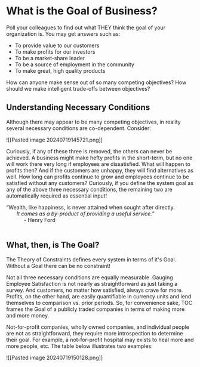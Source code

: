 # What is the Goal of Business?

Poll your colleagues to find out what THEY think the goal of your organization is. You may get answers such as:

- To provide value to our customers
- To make profits for our investors
- To be a market-share leader
- To be a source of employment in the community
- To make great, high quality products

How can anyone make sense out of so many competing objectives? How should we make intelligent trade-offs between objectives?

## Understanding Necessary Conditions  

Although there may appear to be many competing objectives, in reality several necessary conditions are co-dependent. Consider:

![[Pasted image 20240719145721.png]]

Curiously, if any of these three is removed, the others can never be achieved. A business might make hefty profits in the short-term, but no one will work there very long if employees are dissatisfied. What will happen to profits then? And if the customers are unhappy, they will find alternatives as well. How long can profits continue to grow and employees continue to be satisfied without any customers? Curiously, if you define the system goal as any of the above three necessary conditions, the remaining two are automatically required as essential input!  
  
  “Wealth, like happiness, is never attained when sought after directly.  
       _It comes as a by-product of providing a useful service.”_  
            - Henry Ford  
          
## What, then, is The Goal?  
The Theory of Constraints defines every system in terms of it's Goal. Without a Goal there can be no constraint!  
  
Not all three necessary conditions are equally measurable. Gauging Employee Satisfaction is not nearly as straightforward as just taking a survey. And customers, no matter how satisfied, always crave for more. Profits, on the other hand, are easily quantifiable in currency units and lend themselves to comparison vs. prior periods. So, for convenience sake, TOC frames the Goal of a publicly traded companies in terms of making more and more money.  
  
Not-for-profit companies, wholly owned companies, and individual people are not as straightforward, they require more introspection to determine their goal. For example, a not-for-profit hospital may exists to heal more and more people, etc. The table below illustrates two examples:

![[Pasted image 20240719150128.png]]

